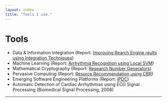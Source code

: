 ```yaml
---
layout: index
title: "Tools I use."
---
```


<div class="content" id="page">
    <div class="container">
		<h1>Tools</h1>
			<ul>
				<li>Data & Information Integration (Report: <a href="assets/reports/superpages.pdf">Improving Rearch Engine reults using Integration Techniques</a>)</li>
				<li>Machine Learning (Report: <a href="assets/reports/mllocalsvm.pdf">Arrhythmia Recognition using Local SVM</a>)</li>
				<li>Mathematical Cryptography (Report: <a href="assets/reports/rng.pdf">Research Number Generators</a>)</li>
				<li>Pervasive Computing (Report: <a href="assets/reports/resourcerecommendation.pdf">Resurce Recommendation using CBR</a>)</li>
				<li>Emerging Software Engineering Platforms (Report: <a href="assets/reports/ipdc.pdf">iPDC</a>)</li>
				<li>Automatic Detection of Cardiac Arrhythmias using ECG Signal Processing (Biomedical Signal Processing, 2008)</li>
			</ul>
      <hr class="featurette-divider">
    </div> <!-- /container -->
</div>